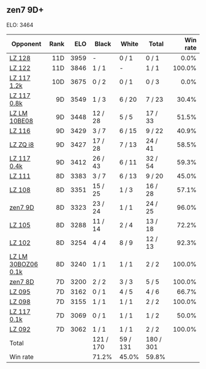 ## zen7 9D+ ##

ELO: 3464

Opponent | Rank | ELO | Black | White | Total | Win rate
---------|-----:|----:|-------|-------|-------|-------:
[LZ 128](LZ%20128.md) | 11D | 3959 | - | 0 / 1 | 0 / 1 | 0.0%
[LZ 122](LZ%20122.md) | 11D | 3846 | 1 / 1 | - | 1 / 1 | 100.0%
[LZ 117 1.2k](LZ%20117%201.2k.md) | 10D | 3675 | 0 / 2 | 0 / 1 | 0 / 3 | 0.0%
[LZ 117 0.8k](LZ%20117%200.8k.md) | 9D | 3549 | 1 / 3 | 6 / 20 | 7 / 23 | 30.4%
[LZ LM 10BE08](LZ%20LM%2010BE08.md) | 9D | 3448 | 12 / 28 | 5 / 5 | 17 / 33 | 51.5%
[LZ 116](LZ%20116.md) | 9D | 3429 | 3 / 7 | 6 / 15 | 9 / 22 | 40.9%
[LZ ZQ i8](LZ%20ZQ%20i8.md) | 9D | 3427 | 17 / 28 | 7 / 13 | 24 / 41 | 58.5%
[LZ 117 0.4k](LZ%20117%200.4k.md) | 9D | 3412 | 26 / 43 | 6 / 11 | 32 / 54 | 59.3%
[LZ 111](LZ%20111.md) | 8D | 3383 | 3 / 7 | 6 / 13 | 9 / 20 | 45.0%
[LZ 108](LZ%20108.md) | 8D | 3351 | 15 / 25 | 1 / 3 | 16 / 28 | 57.1%
[zen7 9D](zen7%209D.md) | 8D | 3323 | 23 / 24 | 1 / 1 | 24 / 25 | 96.0%
[LZ 105](LZ%20105.md) | 8D | 3288 | 11 / 14 | 2 / 4 | 13 / 18 | 72.2%
[LZ 102](LZ%20102.md) | 8D | 3254 | 4 / 4 | 8 / 9 | 12 / 13 | 92.3%
[LZ LM 30BOZ06 0.1k](LZ%20LM%2030BOZ06%200.1k.md) | 8D | 3240 | 1 / 1 | 1 / 1 | 2 / 2 | 100.0%
[zen7 8D](zen7%208D.md) | 7D | 3200 | 2 / 2 | 3 / 3 | 5 / 5 | 100.0%
[LZ 095](LZ%20095.md) | 7D | 3162 | 0 / 1 | 4 / 5 | 4 / 6 | 66.7%
[LZ 098](LZ%20098.md) | 7D | 3155 | 1 / 1 | 1 / 1 | 2 / 2 | 100.0%
[LZ 117 0.1k](LZ%20117%200.1k.md) | 7D | 3069 | 0 / 1 | 1 / 1 | 1 / 2 | 50.0%
[LZ 092](LZ%20092.md) | 7D | 3062 | 1 / 1 | 1 / 1 | 2 / 2 | 100.0%
Total | | | 121 / 170 | 59 / 131 | 180 / 301 | 
Win rate| | | 71.2% | 45.0% | 59.8% | 
